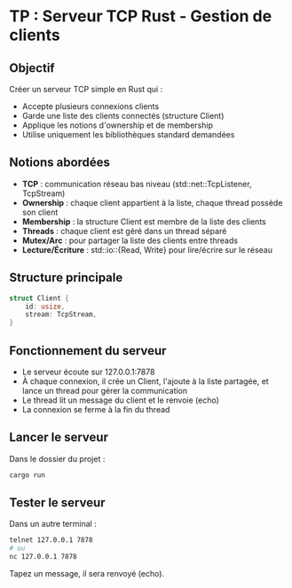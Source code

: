 # TP : Serveur TCP Rust - Gestion de clients

## Objectif
Créer un serveur TCP simple en Rust qui :
- Accepte plusieurs connexions clients
- Garde une liste des clients connectés (structure Client)
- Applique les notions d'ownership et de membership
- Utilise uniquement les bibliothèques standard demandées

## Notions abordées
- **TCP** : communication réseau bas niveau (std::net::TcpListener, TcpStream)
- **Ownership** : chaque client appartient à la liste, chaque thread possède son client
- **Membership** : la structure Client est membre de la liste des clients
- **Threads** : chaque client est géré dans un thread séparé
- **Mutex/Arc** : pour partager la liste des clients entre threads
- **Lecture/Écriture** : std::io::{Read, Write} pour lire/écrire sur le réseau

## Structure principale
```rust
struct Client {
    id: usize,
    stream: TcpStream,
}
```

## Fonctionnement du serveur
- Le serveur écoute sur 127.0.0.1:7878
- À chaque connexion, il crée un Client, l'ajoute à la liste partagée, et lance un thread pour gérer la communication
- Le thread lit un message du client et le renvoie (echo)
- La connexion se ferme à la fin du thread

## Lancer le serveur
Dans le dossier du projet :
```bash
cargo run
```

## Tester le serveur
Dans un autre terminal :
```bash
telnet 127.0.0.1 7878
# ou
nc 127.0.0.1 7878
```
Tapez un message, il sera renvoyé (echo).
